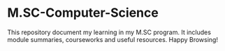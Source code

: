 # M.SC-Computer-Science
This repository document my learning in my M.SC program. It includes module summaries, courseworks and useful resources.
Happy Browsing!
